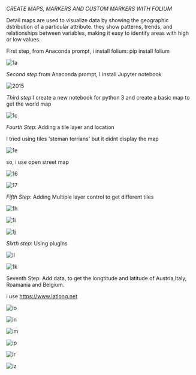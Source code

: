 *CREATE MAPS, MARKERS AND CUSTOM MARKERS WITH FOLIUM*

Detail maps are used to visualize data by showing the geographic dstribution of a particular attribute. they show patterns, trends, and relationships between variables, making it easy to identify areas with high or low values.


First step, from Anaconda prompt, i install folium: pip install folium

![1a](https://github.com/miraclechinwe/creating-maps-with-folium/assets/162871585/e13235a6-e40f-4273-9bcd-0867e535c867)


*Second step*:from Anaconda prompt, I install Jupyter notebook

![2015](https://github.com/miraclechinwe/creating-maps-with-folium/assets/162871585/ebf562bb-f59c-41bb-b69c-aec38f5e19fa)


*Third step*:I create a new notebook for python 3 and create a basic map to get the world map

![1c](https://github.com/miraclechinwe/creating-maps-with-folium/assets/162871585/a7d26fed-1adc-49e9-84a5-5ddf645b0924)


*Fourth Step*: Adding a tile layer and location

I tried using tiles 'steman terrians' but it didnt display the map

![1e](https://github.com/miraclechinwe/creating-maps-with-folium/assets/162871585/7119514a-9251-4bb7-a5ea-4f098cd864ec)


so, i use open street map

![16](https://github.com/miraclechinwe/creating-maps-with-folium/assets/162871585/d68021eb-f493-40a8-9ffd-9856f3c89cdf)

![17](https://github.com/miraclechinwe/creating-maps-with-folium/assets/162871585/a7999480-d903-4d8f-b62c-ec729f1c86c4)


*Fifth Step*: Adding Multiple layer control to get different tiles

![1h](https://github.com/miraclechinwe/creating-maps-with-folium/assets/162871585/bef7246c-3525-419d-b42c-a8c4954009b4)

![1i](https://github.com/miraclechinwe/creating-maps-with-folium/assets/162871585/795e03be-f906-4e61-ac56-78129cd615c5)

![1j](https://github.com/miraclechinwe/creating-maps-with-folium/assets/162871585/e1ffe146-e168-472e-8882-38140bfaa688)


*Sixth step*: Using plugins

![il](https://github.com/miraclechinwe/creating-maps-with-folium/assets/162871585/b747ccf9-e441-4911-b1f3-366769f2b020)

![1k](https://github.com/miraclechinwe/creating-maps-with-folium/assets/162871585/7492eb23-7d3f-4c07-a0dd-3b2b301cd656)


Seventh Step: Add data, to get the longtitude and latitude of Austria,Italy, Roamania and Belgium.

i use https://www.latlong.net

![io](https://github.com/miraclechinwe/creating-maps-with-folium/assets/162871585/a4a00433-88b0-4ed1-94b0-deef66977b93)

![in](https://github.com/miraclechinwe/creating-maps-with-folium/assets/162871585/6e6e8f16-81e6-4275-8f98-4c11a657e9fd)

![im](https://github.com/miraclechinwe/creating-maps-with-folium/assets/162871585/9f458567-c6a5-4287-9e97-7799ee86022c)

![ip](https://github.com/miraclechinwe/creating-maps-with-folium/assets/162871585/46e693da-5c56-41f2-b30b-fc333b6f29fb)

![ir](https://github.com/miraclechinwe/creating-maps-with-folium/assets/162871585/db790220-b985-4613-ac3c-c0e79fce304b)

![iz](https://github.com/miraclechinwe/creating-maps-with-folium/assets/162871585/c2332993-1950-40e8-99e4-25797858f5eb)
